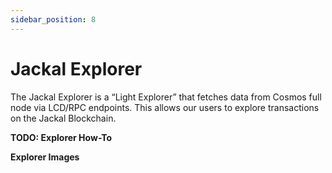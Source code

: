 ```yaml
---
sidebar_position: 8
---
```


# Jackal Explorer

The Jackal Explorer is a “Light Explorer” that fetches data from Cosmos full node via LCD/RPC endpoints. This allows our users to explore transactions on the Jackal Blockchain. 

__TODO: Explorer How-To__

__Explorer Images__

